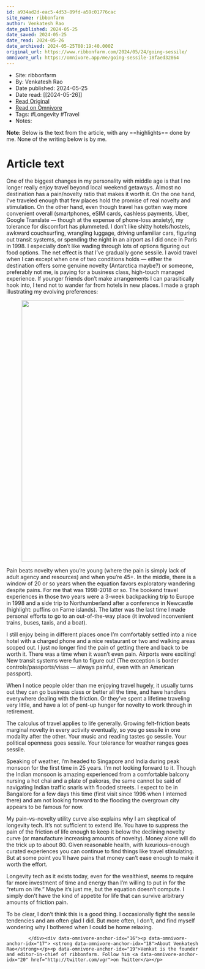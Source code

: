```yaml
---
id: a934ad2d-eac5-4d53-89fd-a59c01776cac
site_name: ribbonfarm
author: Venkatesh Rao
date_published: 2024-05-25
date_saved: 2024-05-25
date_read: 2024-05-26
date_archived: 2024-05-25T08:19:40.000Z
original_url: https://www.ribbonfarm.com/2024/05/24/going-sessile/
omnivore_url: https://omnivore.app/me/going-sessile-18faed32864
---
```


 - Site: ribbonfarm
 - By: Venkatesh Rao
 - Date published: 2024-05-25
 - Date read: [[2024-05-26]]
 - [Read Original](https://www.ribbonfarm.com/2024/05/24/going-sessile/)
 - [Read on Omnivore](https://omnivore.app/me/going-sessile-18faed32864)
 - Tags:  #Longevity  #Travel 
 - Notes: 

**Note:** Below is the text from the article, with any ==highlights== done by me. None of the writing below is by me.

# Article text
<DIV id="readability-content"><DIV data-omnivore-anchor-idx="1" class="page" id="readability-page-1"><div data-omnivore-anchor-idx="2" id="wrap"><div data-omnivore-anchor-idx="3">
<p data-omnivore-anchor-idx="4">One of the biggest changes in my personality with middle age is that I no longer really enjoy travel beyond local weekend getaways. Almost no destination has a pain/novelty ratio that makes it worth it. On the one hand, I’ve traveled enough that few places hold the promise of real novelty and stimulation. On the other hand, even though travel has gotten way more convenient overall (smartphones, eSIM cards, cashless payments, Uber, Google Translate — though at the expense of phone-loss anxiety), my tolerance for discomfort has plummeted. I don’t like shitty hotels/hostels, awkward couchsurfing, wrangling luggage, driving unfamiliar cars, figuring out transit systems, or spending the night in an airport as I did once in Paris in 1998. I especially don’t like wading through lots of options figuring out food options. The net effect is that I’ve gradually gone sessile. I avoid travel when I can except when one of two conditions holds — either the destination offers some genuine novelty (Antarctica maybe?) or someone, preferably not me, is paying for a business class, high-touch managed experience. If younger friends don’t make arrangements I can parasitically hook into, I tend not to wander far from hotels in new places. I made a graph illustrating my evolving preferences:</p>



<figure data-omnivore-anchor-idx="5"><a data-omnivore-anchor-idx="6" href="https://ribbonfarm.wpenginepowered.com/wp-content/uploads/2024/05/IMG_3917.png"><img data-omnivore-anchor-idx="7" data-omnivore-original-src="https://ribbonfarm.wpenginepowered.com/wp-content/uploads/2024/05/IMG_3917-1024x683.png" decoding="async" width="1024" height="683" src="https://proxy-prod.omnivore-image-cache.app/1024x683,sNUQDneS_b27D6CYiXYRnJJ_aQmcmmguOYgTrT86v1aM/https://ribbonfarm.wpenginepowered.com/wp-content/uploads/2024/05/IMG_3917-1024x683.png" alt="" srcset="https://proxy-prod.omnivore-image-cache.app/1024x0,sne98XpaAfaJ4D9FJDe6lVMCdPC2DOJIS-ibU__n7ZAc/https://ribbonfarm.wpenginepowered.com/wp-content/uploads/2024/05/IMG_3917-1024x683.png 1024w,https://proxy-prod.omnivore-image-cache.app/300x0,sOLWvc-GgQGzcb6IzfjHgeXrZ9WUngpzq58m7mCxMREE/https://ribbonfarm.wpenginepowered.com/wp-content/uploads/2024/05/IMG_3917-300x200.png 300w,https://proxy-prod.omnivore-image-cache.app/768x0,s7Xrw6w2zLCDs_x6SEsRxuzd1KK7BGal_HW4Vqxi7waE/https://ribbonfarm.wpenginepowered.com/wp-content/uploads/2024/05/IMG_3917-768x512.png 768w,https://proxy-prod.omnivore-image-cache.app/1536x0,sOIeOJklmaISlnlR87YeC13VpLkw6h6hh-_4rPWYK-Ec/https://ribbonfarm.wpenginepowered.com/wp-content/uploads/2024/05/IMG_3917-1536x1024.png 1536w,https://proxy-prod.omnivore-image-cache.app/1800x0,sRYuAeN3ZYPLtsBKSc4W4eZK237IO953CU_fpOFXMJDY/https://ribbonfarm.wpenginepowered.com/wp-content/uploads/2024/05/IMG_3917.png 1800w," sizes="(max-width: 1024px) 100vw, 1024px"></a></figure>



<p data-omnivore-anchor-idx="8">Pain beats novelty when you’re young (where the pain is simply lack of adult agency and resources) and when you’re 45+. In the middle, there is a window of 20 or so years when the equation favors exploratory wandering despite pains. For me that was 1998-2018 or so. The bookend travel experiences in those two years were a 3-week backpacking trip to Europe in 1998 and a side trip to Northumberland after a conference in Newcastle (highlight: puffins on Farne islands). The latter was the last time I made personal efforts to go to an out-of-the-way place (it involved inconvenient trains, buses, taxis, and a boat).</p>



<p data-omnivore-anchor-idx="9">I still enjoy being in different places once I’m comfortably settled into a nice hotel with a charged phone and a nice restaurant or two and walking areas scoped out. I just no longer find the pain of getting there and back to be worth it. There was a time when it wasn’t even pain. Airports were exciting! New transit systems were fun to figure out! (The exception is border controls/passports/visas — always painful, even with an American passport).</p>



<p data-omnivore-anchor-idx="10">When I notice people older than me enjoying travel hugely, it usually turns out they can go business class or better all the time, and have handlers everywhere dealing with the friction. Or they’ve spent a lifetime traveling very little, and have a lot of pent-up hunger for novelty to work through in retirement.</p>



<p data-omnivore-anchor-idx="11">The calculus of travel applies to life generally. Growing felt-friction beats marginal novelty in every activity eventually, so you go sessile in one modality after the other. Your music and reading tastes go sessile. Your political openness goes sessile. Your tolerance for weather ranges goes sessile.</p>



<p data-omnivore-anchor-idx="12">Speaking of weather, I’m headed to Singapore and India during peak monsoon for the first time in 25 years. I’m not looking forward to it. Though the Indian monsoon is amazing experienced from a comfortable balcony nursing a hot chai and a plate of pakoras, the same cannot be said of navigating Indian traffic snarls with flooded streets. I expect to be in Bangalore for a few days this time (first visit since 1996 when I interned there) and am not looking forward to the flooding the overgrown city appears to be famous for now.</p>



<p data-omnivore-anchor-idx="13">My pain-vs-novelty utility curve also explains why I am skeptical of longevity tech. It’s not sufficient to extend life. You have to suppress the pain of the friction of life enough to keep it below the declining novelty curve (or manufacture increasing amounts of novelty). Money alone will do the trick up to about 80. Given reasonable health, with luxurious-enough curated experiences you can continue to find things like travel stimulating. But at some point you’ll have pains that money can’t ease enough to make it worth the effort.</p>



<p data-omnivore-anchor-idx="14">Longevity tech as it exists today, even for the wealthiest, seems to require far more investment of time and energy than I’m willing to put in for the “return on life.” Maybe it’s just me, but the equation doesn’t compute. I simply don’t have the kind of appetite for life that can survive arbitrary amounts of friction pain.</p>



<p data-omnivore-anchor-idx="15">To be clear, I don’t think this is a good thing. I occasionally fight the sessile tendencies and am often glad I did. But more often, I don’t, and find myself wondering why I bothered when I could be home relaxing.</p>

			</div><div data-omnivore-anchor-idx="16"><p data-omnivore-anchor-idx="17"> <strong data-omnivore-anchor-idx="18">About Venkatesh Rao</strong></p><p data-omnivore-anchor-idx="19">Venkat is the founder and editor-in-chief of ribbonfarm. Follow him <a data-omnivore-anchor-idx="20" href="http://twitter.com/vgr">on Twitter</a></p>
</div>	<!-- #respond -->
